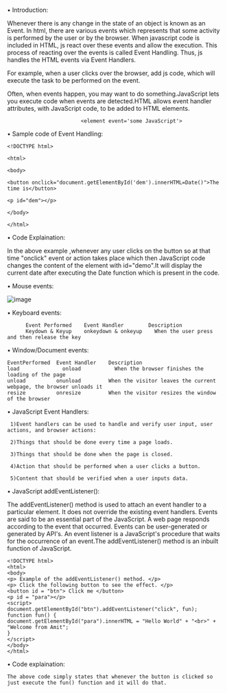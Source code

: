 • Introduction:

Whenever there is any change in the state of an object is known as an Event. In html, there are various events which represents that some activity is performed by the user or by the browser. When javascript code is included in HTML, js react over these events and allow the execution. This process of reacting over the events is called Event Handling. Thus, js handles the HTML events via Event Handlers.

For example, when a user clicks over the browser, add js code, which will execute the task to be performed on the event.

Often, when events happen, you may want to do something.JavaScript lets you execute code when events are detected.HTML allows event handler attributes, with JavaScript code, to be added to HTML elements.

                            <element event='some JavaScript'>

            
• Sample code of Event Handling:

    <!DOCTYPE html>

    <html>

    <body>

    <button onclick="document.getElementById('dem').innerHTML=Date()">The time is</button>

    <p id="dem"></p>

    </body>

    </html>

• Code Explaination:

In the above example ,whenever any user clicks on the button so at that time "onclick" event or action takes place which then JavaScript code changes the content of the element with id="demo".It will display the current date after executing the Date function which is present in the code.

• Mouse events:

![image](https://user-images.githubusercontent.com/59620280/213414436-e109fcfe-da74-4fd1-89d5-feb0363cf497.png)

• Keyboard events:


          Event Performed	 Event Handler	      Description
          Keydown & Keyup	 onkeydown & onkeyup	When the user press and then release the key
          
• Window/Document events:

    EventPerformed	Event Handler	 Description
    load	          onload	       When the browser finishes the loading of the page
    unload	        onunload	     When the visitor leaves the current webpage, the browser unloads it
    resize	        onresize	     When the visitor resizes the window of the browser

• JavaScript Event Handlers:

     1)Event handlers can be used to handle and verify user input, user actions, and browser actions:

     2)Things that should be done every time a page loads.

     3)Things that should be done when the page is closed.

     4)Action that should be performed when a user clicks a button.

     5)Content that should be verified when a user inputs data.
     
• JavaScript addEventListener():

The addEventListener() method is used to attach an event handler to a particular element. It does not override the existing event handlers. Events are said to be   an essential part of the JavaScript. A web page responds according to the event that occurred. Events can be user-generated or generated by API's. An event listener is a JavaScript's procedure that waits for the occurrence of an event.The addEventListener() method is an inbuilt function of JavaScript. 

    <!DOCTYPE html> 
    <html>  
    <body>  
    <p> Example of the addEventListener() method. </p>  
    <p> Click the following button to see the effect. </p>  
    <button id = "btn"> Click me </button>  
    <p id = "para"></p>  
    <script>  
    document.getElementById("btn").addEventListener("click", fun);  
    function fun() {  
    document.getElementById("para").innerHTML = "Hello World" + "<br>" + "Welcome from Amit";  
    }  
    </script>  
    </body>  
    </html>  
 
• Code explaination:

    The above code simply states that whenever the button is clicked so just execute the fun() function and it will do that. 
    
